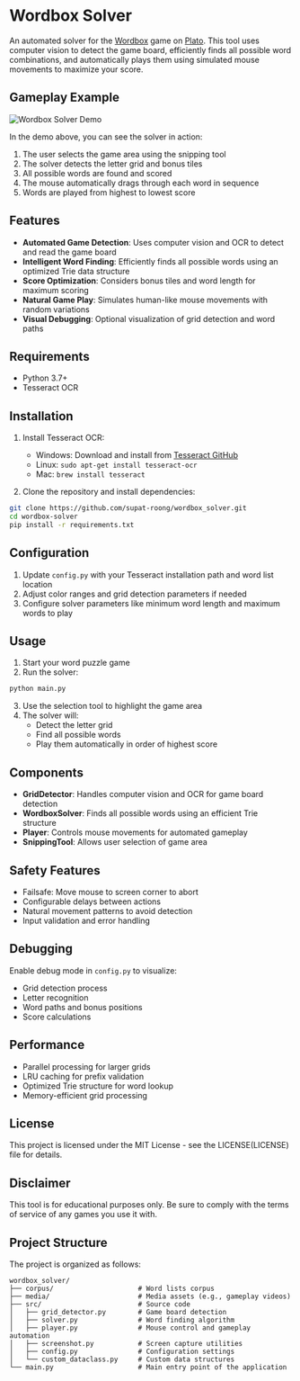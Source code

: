 # Wordbox Solver

An automated solver for the [Wordbox](https://platoapp.com/en/games/wordbox) game on [Plato](https://platoapp.com/en). This tool uses computer vision to detect the game board, efficiently finds all possible word combinations, and automatically plays them using simulated mouse movements to maximize your score.

## Gameplay Example

![Wordbox Solver Demo](media/wordbox.gif)

In the demo above, you can see the solver in action:
1. The user selects the game area using the snipping tool
2. The solver detects the letter grid and bonus tiles
3. All possible words are found and scored
4. The mouse automatically drags through each word in sequence
5. Words are played from highest to lowest score

## Features

- **Automated Game Detection**: Uses computer vision and OCR to detect and read the game board
- **Intelligent Word Finding**: Efficiently finds all possible words using an optimized Trie data structure
- **Score Optimization**: Considers bonus tiles and word length for maximum scoring
- **Natural Game Play**: Simulates human-like mouse movements with random variations
- **Visual Debugging**: Optional visualization of grid detection and word paths

## Requirements

- Python 3.7+
- Tesseract OCR

## Installation

1. Install Tesseract OCR:
   - Windows: Download and install from [Tesseract GitHub](https://github.com/UB-Mannheim/tesseract/wiki)
   - Linux: `sudo apt-get install tesseract-ocr`
   - Mac: `brew install tesseract`

2. Clone the repository and install dependencies:
```bash
git clone https://github.com/supat-roong/wordbox_solver.git
cd wordbox-solver
pip install -r requirements.txt
```

## Configuration

1. Update `config.py` with your Tesseract installation path and word list location
2. Adjust color ranges and grid detection parameters if needed
3. Configure solver parameters like minimum word length and maximum words to play

## Usage

1. Start your word puzzle game
2. Run the solver:
```bash
python main.py
```
3. Use the selection tool to highlight the game area
4. The solver will:
   - Detect the letter grid
   - Find all possible words
   - Play them automatically in order of highest score

## Components

- **GridDetector**: Handles computer vision and OCR for game board detection
- **WordboxSolver**: Finds all possible words using an efficient Trie structure
- **Player**: Controls mouse movements for automated gameplay
- **SnippingTool**: Allows user selection of game area

## Safety Features

- Failsafe: Move mouse to screen corner to abort
- Configurable delays between actions
- Natural movement patterns to avoid detection
- Input validation and error handling

## Debugging

Enable debug mode in `config.py` to visualize:
- Grid detection process
- Letter recognition
- Word paths and bonus positions
- Score calculations

## Performance

- Parallel processing for larger grids
- LRU caching for prefix validation
- Optimized Trie structure for word lookup
- Memory-efficient grid processing

## License

This project is licensed under the MIT License - see the LICENSE(LICENSE) file for details.

## Disclaimer

This tool is for educational purposes only. Be sure to comply with the terms of service of any games you use it with.

## Project Structure
The project is organized as follows:

```
wordbox_solver/
├── corpus/                     # Word lists corpus
├── media/                      # Media assets (e.g., gameplay videos)
├── src/                        # Source code
│   ├── grid_detector.py        # Game board detection 
│   ├── solver.py               # Word finding algorithm
│   ├── player.py               # Mouse control and gameplay automation
│   ├── screenshot.py           # Screen capture utilities
│   ├── config.py               # Configuration settings
│   └── custom_dataclass.py     # Custom data structures
└── main.py                     # Main entry point of the application
```   
